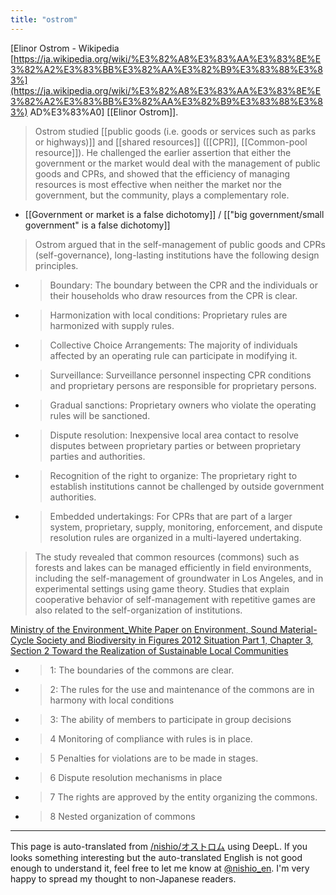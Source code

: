 ```yaml
---
title: "ostrom"
---
```


[Elinor Ostrom - Wikipedia [https://ja.wikipedia.org/wiki/%E3%82%A8%E3%83%AA%E3%83%8E%E3%82%A2%E3%83%BB%E3%82%AA%E3%82%B9%E3%83%88%E3%83%](https://ja.wikipedia.org/wiki/%E3%82%A8%E3%83%AA%E3%83%8E%E3%82%A2%E3%83%BB%E3%82%AA%E3%82%B9%E3%83%88%E3%83%) AD%E3%83%A0] [[Elinor Ostrom]].
> Ostrom studied [[public goods (i.e. goods or services such as parks or highways)]] and [[shared resources]] ([[CPR]], [[Common-pool resource]]). He challenged the earlier assertion that either the government or the market would deal with the management of public goods and CPRs, and showed that the efficiency of managing resources is most effective when neither the market nor the government, but the community, plays a complementary role.
- [[Government or market is a false dichotomy]] / [["big government/small government" is a false dichotomy]]

> Ostrom argued that in the self-management of public goods and CPRs (self-governance), long-lasting institutions have the following design principles.
- >  Boundary: The boundary between the CPR and the individuals or their households who draw resources from the CPR is clear.
- >  Harmonization with local conditions: Proprietary rules are harmonized with supply rules.
- >  Collective Choice Arrangements: The majority of individuals affected by an operating rule can participate in modifying it.
- >  Surveillance: Surveillance personnel inspecting CPR conditions and proprietary persons are responsible for proprietary persons.
- >  Gradual sanctions: Proprietary owners who violate the operating rules will be sanctioned.
- >  Dispute resolution: Inexpensive local area contact to resolve disputes between proprietary parties or between proprietary parties and authorities.
- >  Recognition of the right to organize: The proprietary right to establish institutions cannot be challenged by outside government authorities.
- >  Embedded undertakings: For CPRs that are part of a larger system, proprietary, supply, monitoring, enforcement, and dispute resolution rules are organized in a multi-layered undertaking.
> The study revealed that common resources (commons) such as forests and lakes can be managed efficiently in field environments, including the self-management of groundwater in Los Angeles, and in experimental settings using game theory. Studies that explain cooperative behavior of self-management with repetitive games are also related to the self-organization of institutions.

[Ministry of the Environment_White Paper on Environment, Sound Material-Cycle Society and Biodiversity in Figures 2012 Situation Part 1, Chapter 3, Section 2 Toward the Realization of Sustainable Local Communities](https://www.env.go.jp/policy/hakusyo/zu/h24/html/hj12010302.html)
- > 1: The boundaries of the commons are clear.
- > 2: The rules for the use and maintenance of the commons are in harmony with local conditions
- > 3: The ability of members to participate in group decisions
- > 4 Monitoring of compliance with rules is in place.
- > 5 Penalties for violations are to be made in stages.
- > 6 Dispute resolution mechanisms in place
- > 7 The rights are approved by the entity organizing the commons.
- > 8 Nested organization of commons

---
This page is auto-translated from [/nishio/オストロム](https://scrapbox.io/nishio/オストロム) using DeepL. If you looks something interesting but the auto-translated English is not good enough to understand it, feel free to let me know at [@nishio_en](https://twitter.com/nishio_en). I'm very happy to spread my thought to non-Japanese readers.
